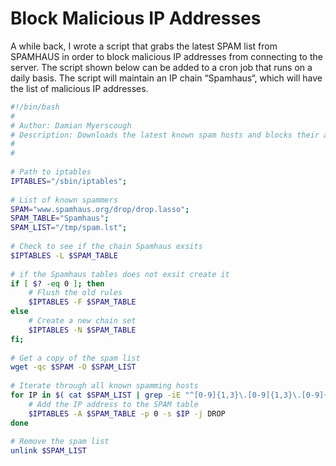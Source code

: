 Block Malicious IP Addresses
============================

A while back, I wrote a script that grabs the latest SPAM list from SPAMHAUS in order to block malicious IP addresses from connecting to the server.  The script shown below can be added to a cron job that runs on a daily basis. The script will maintain an IP chain “Spamhaus“, which will have the list of malicious IP addresses.

```bash
#!/bin/bash
#
# Author: Damian Myerscough
# Description: Downloads the latest known spam hosts and blocks their access
#
#
 
# Path to iptables
IPTABLES="/sbin/iptables";
 
# List of known spammers
SPAM="www.spamhaus.org/drop/drop.lasso";
SPAM_TABLE="Spamhaus";
SPAM_LIST="/tmp/spam.lst";
 
# Check to see if the chain Spamhaus exsits
$IPTABLES -L $SPAM_TABLE
 
# if the Spamhaus tables does not exsit create it
if [ $? -eq 0 ]; then
    # Flush the old rules
    $IPTABLES -F $SPAM_TABLE    
else
    # Create a new chain set
    $IPTABLES -N $SPAM_TABLE
fi;
 
# Get a copy of the spam list
wget -qc $SPAM -O $SPAM_LIST
 
# Iterate through all known spamming hosts
for IP in $( cat $SPAM_LIST | grep -iE "^[0-9]{1,3}\.[0-9]{1,3}\.[0-9]{1,3}\.[0-9]{1,3}" | awk -F\; '{ print $1 }' ); do
    # Add the IP address to the SPAM table
    $IPTABLES -A $SPAM_TABLE -p 0 -s $IP -j DROP
done
 
# Remove the spam list
unlink $SPAM_LIST
```
